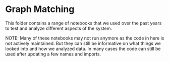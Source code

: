# Graph Matching

This folder contains a range of notebooks that we used over the past years to test and analyze different aspects of the system. 

NOTE: Many of these notebooks may not run anymore as the code in here is not actively maintained. But they can still be informative on what things we looked into and how we analyzed data. In many cases the code can still be used after updating a few names and imports.

